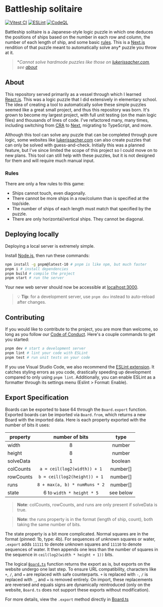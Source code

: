 # Battleship solitaire

[![Vitest CI](https://github.com/gnattily/battleship-solitaire/actions/workflows/vitest.yml/badge.svg)](https://github.com/gnattily/battleship-solitaire/actions/workflows/vitest.yml)
[![ESLint](https://github.com/gnattily/battleship-solitaire/actions/workflows/eslint.yml/badge.svg)](https://github.com/gnattily/battleship-solitaire/actions/workflows/eslint.yml)
[![CodeQL](https://github.com/gnattily/battleship-solitaire/actions/workflows/github-code-scanning/codeql/badge.svg)](https://github.com/gnattily/battleship-solitaire/actions/workflows/github-code-scanning/codeql)

Battleship solitaire is a Japanese-style logic puzzle in which one deduces the positions of ships
based on the number in each row and column, the number of each length of ship, and some basic [rules](#Rules).
This is a [Next.js](https://nextjs.org) rendition of that puzzle meant to automatically solve any*
puzzle you throw at it.

> \*_Cannot solve hardmode puzzles like those on [lukerissacher.com](https://lukerissacher.com/battleships),
> see [about](#About)_

## About
This repository served primarily as a vessel through which I learned [React.js](https://react.dev).
This was a logic puzzle that I did extensively in elementary school. The idea of creating a tool to
automatically solve these simple puzzles seemed like a great small project, and thus this repository
was born. It's grown to become my largest project, with full unit testing (on the main logic files)
and thousands of lines of code. I've refactored many, many times, including switching from
[CRA](https://create-react-app.dev) to [Next](https://nextjs.org), migrating to TypeScript, and more.

Although this tool can solve any puzzle that can be completed through pure logic, some websites like
[lukerissacher.com](https://lukerissacher.com/battleships) can also create puzzles that can only be
solved with guess-and-check. Initially this was a planned feature, but I've since limited the scope
of this project so I could move on to new plans. This tool can still help with these puzzles, but it
is not designed for them and will require much manual input.

### Rules
There are only a few rules to this game:
- Ships cannot touch, even diagonally.
- There cannot be more ships in a row/column than is specified at the top/side.
- The number of ships of each length must match that specified by the puzzle.
- There are only horizontal/vertical ships. They cannot be diagonal.

## Deploying locally
Deploying a local server is extremely simple.

Install [Node.js](https://nodejs.org), then run these commands:
```sh
npm install -g pnpm@latest-10 # pnpm is like npm, but much faster
pnpm i # install dependencies
pnpm build # compile the project
pnpm start # run the server
```
Your new web server should now be accessible at [localhost:3000](http://localhost:3000).

> 💡 **Tip**: for a development server, use `pnpm dev` instead to auto-reload after changes.

## Contributing
If you would like to contribute to the project, you are more than welcome, so long as you follow our
[Code of Conduct](./CODE_OF_CONDUCT.md). Here's a couple commands to get you started:

```sh
pnpm dev # start a development server
pnpm lint # lint your code with ESLint
pnpm test # run unit tests on your code
```

If you use Visual Studio Code, we also recommend the [ESLint extension](https://marketplace.visualstudio.com/items?itemName=dbaeumer.vscode-eslint).
It catches styling errors as you code, drastically speeding up development compared to only using
`pnpm lint`. Additionally, you can enable ESLint as a formatter through its settings menu (Eslint
\> Format: Enable).

## Export Specification
Boards can be exported to base 64 through the `Board.export` function. Exported boards can be imported
via `Board.from`, which returns a new Board with the imported data. Here is each property exported with
the number of bits it uses:

| property  |        number of bits         |    type   |
|-----------|:-----------------------------:|:---------:|
| width     |              8                |   number  |
| height    |              8                |   number  |
| solveData |              1                |  boolean  |
| colCounts | `a = ceil(log2(width)) + 1`   |  number[] |
| rowCounts | `b = ceil(log2(height)) + 1`  |  number[] |
| runs      | `8 + max(a, b) * numRuns * 2` |  number[] |
| state     | 6 to `width * height * 5`     | see below |

> **Note**: colCounts, rowCounts, and runs are only present if solveData is true.

> **Note**: the runs property is in the format (length of ship, count), both taking the same
> number of bits.

The state property is a bit more complicated. Normal squares are in the format (pinned: 1b, type:
4b). For sequences of unknown squares or water, `.export` adds `11111` to denote unknown squares and
`11110` to denote sequences of water. It then appends one less than the number of squares in the sequence
in `ceil(log2(width * height + 1))` bits.

The logical [`Board.ts`](./src/app/_board/logic/Board.ts) function returns the export as is, but exports
on the website undergo one last step. To ensure URL compatibility, characters like `+`, `/`, and `=` are
replaced with safe counterparts. `+` is replaced with `-`, `/` is replaced with `_`, and `=` is removed
entirely. On import, these replacements are reversed and equals signs are dynamically reintroduced (only
on the website, `Board.ts` does not support these exports without modification).

For more details, view the `.export` method directly in [Board.ts](./src/app/_board/logic/Board.ts)
